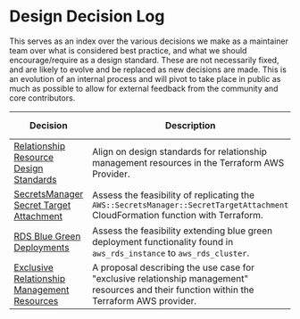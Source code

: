 # Design Decision Log

This serves as an index over the various decisions we make as a maintainer team over what is considered best practice, and
what we should encourage/require as a design standard. These are not necessarily fixed, and are likely to evolve and be
replaced as new decisions are made. This is an evolution of an internal process and will pivot to take place in public
as much as possible to allow for external feedback from the community and core contributors.

| Decision                                                                                                 | Description                                                                                                                     | Issue Link                                                                 |
|----------------------------------------------------------------------------------------------------------|---------------------------------------------------------------------------------------------------------------------------------|----------------------------------------------------------------------------|
| [Relationship Resource Design Standards](./design-decisions/relationship-resource-design-standards.md)   | Align on design standards for relationship management resources in the Terraform AWS Provider.                                  | [#9901](https://github.com/hashicorp/terraform-provider-aws/issues/9901)   |
| [SecretsManager Secret Target Attachment](./design-decisions/secretsmanager-secret-target-attachment.md) | Assess the feasibility of replicating the `AWS::SecretsManager::SecretTargetAttachment` CloudFormation function with Terraform. | [#9183](https://github.com/hashicorp/terraform-provider-aws/issues/9183)   |
| [RDS Blue Green Deployments](./design-decisions/rds-bluegreen-deployments.md)                            | Assess the feasibility extending blue green deployment functionality found in `aws_rds_instance` to `aws_rds_cluster`.          | [#28956](https://github.com/hashicorp/terraform-provider-aws/issues/28956) |
| [Exclusive Relationship Management Resources](./design-decisions/exclusive-relationship-management-resources.md)| A proposal describing the use case for "exclusive relationship management" resources and their function within the Terraform AWS provider.                                 | [#39203](https://github.com/hashicorp/terraform-provider-aws/pull/39203)   |
